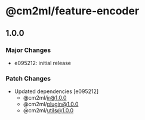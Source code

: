 # @cm2ml/feature-encoder

## 1.0.0

### Major Changes

- e095212: initial release

### Patch Changes

- Updated dependencies [e095212]
  - @cm2ml/ir@1.0.0
  - @cm2ml/plugin@1.0.0
  - @cm2ml/utils@1.0.0
